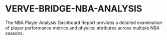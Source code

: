 # VERVE-BRIDGE-NBA-ANALYSIS
The NBA Player Analysis Dashboard Report provides a detailed examination of player performance metrics and physical attributes across multiple NBA seasons. 
